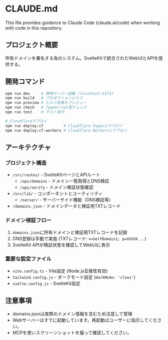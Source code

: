 # CLAUDE.md

This file provides guidance to Claude Code (claude.ai/code) when working with code in this repository.

## プロジェクト概要

所有ドメインを署名する為のシステム。SvelteKitで統合されたWebUIとAPIを提供する。

## 開発コマンド

```bash
npm run dev     # 開発サーバー起動 (localhost:5173)
npm run build   # プロダクションビルド
npm run preview # ビルド結果をプレビュー
npm run check   # TypeScript型チェック
npm run test    # テスト実行

# Cloudflareデプロイ
npm run deploy:cf         # Cloudflare Pagesにデプロイ
npm run deploy:cf-workers # Cloudflare Workersにデプロイ
```

## アーキテクチャ

### プロジェクト構造
- `/src/routes/` - SvelteKitページとAPIルート
  - `/api/domains` - ドメイン一覧取得とDNS検証
  - `/api/verify` - ドメイン検証状態確認
- `/src/lib/` - コンポーネントとユーティリティ
  - `/server/` - サーバーサイド機能（DNS検証等）
- `/domains.json` - ドメインデータと検証用TXTレコード

### ドメイン検証フロー
1. `domains.json`に所有ドメインと検証用TXTレコードを記録
2. DNS登録は手動で実施 (TXTレコード: `v=SelfDomain1; p=XXXXX...`)
3. SvelteKit APIが検証状態を確認してWebUIに表示

### 重要な設定ファイル
- `vite.config.ts` - Vite設定 (Node.js互換性有効)
- `tailwind.config.js` - ダークモード設定 (`darkMode: 'class'`)
- `svelte.config.js` - SvelteKit設定

## 注意事項

- domains.jsonは実際のドメイン情報を含むため注意して管理
- Webサーバーはすでに起動しています。再起動はユーザーに指示してください。
- MCPを使いスクリーンショットを撮って確認してください。